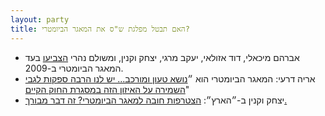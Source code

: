 ```yaml
---
layout: party
title: האם תבטל מפלגת ש"ס את המאגר הביומטרי?
---
```


* <i class="fa fa-bank"></i> אברהם מיכאלי, דוד אזולאי, יעקב מרגי, יצחק וקנין, ומשולם נהרי
  [הצביעו](https://oknesset.org/vote/652/) בעד המאגר הביומטרי ב-2009.
* <i class="fa fa-newspaper-o"></i> אריה דרעי: המאגר הביומטרי הוא ״[נושא טעון ומורכב... יש לנו הרבה ספקות לגבי השמירה על האיזון הזה במסגרת החוק הקיים](https://archive.today/8p7dP#selection-2727.1-2727.199)"
* <i class="fa fa-newspaper-o"></i> יצחק וקנין ב-״הארץ״: [הצטרפות חובה למאגר הביומטרי? זה דבר מבורך.](https://archive.today/og9fg#selection-3943.0-3945.13)
